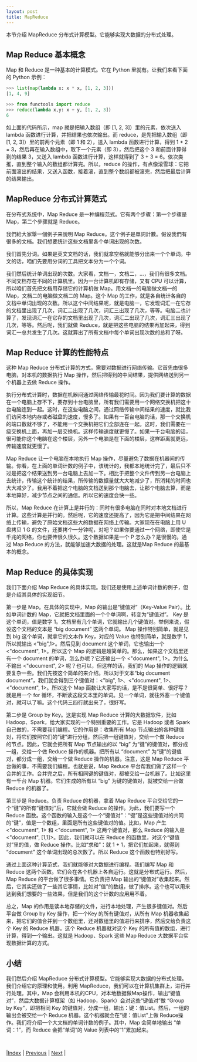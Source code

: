 ```yaml
---
layout: post
title: MapReduce
---
```


本节介绍 MapReduce 分布式计算模型。它能够实现大数据的分布式处理。

## Map Reduce 基本概念

Map 和 Reduce 是一种基本的计算模式。它在 Python 里就有。让我们来看下面的 Python 示例：

```py
>>> list(map(lambda x: x * x, [1, 2, 3]))
[1, 4, 9]

>>> from functools import reduce
>>> reduce(lambda x,y: x + y, [1, 2, 3])
6
```

如上面的代码所示，map 就是把输入数组（即 [1, 2, 3]）里的元素，依次送入 lambda 函数进行计算，并把结果也依次输出。而 reduce，是先把输入数组（即 [1, 2, 3]）里的前两个元素（即 1 和 2），送入 lambda 函数进行计算，得到 1 + 2 = 3，然后再在输入数组中，取下一个元素（即 3），然后把这个 3 和前面计算得到的结果 3，又送入 lambda 函数进行计算，这样就得到了 3 + 3 = 6。依次类推，直到整个输入的数组都计算完。所以，reduce 的操作，有点像滚雪球：它把前面滚出的结果，又送入函数，接着滚，直到整个数组都被滚完，然后把最后计算的结果输出。

## MapReduce 分布式计算范式

在分布式系统中，Map Reduce 是一种编程范式。它有两个步骤：第一个步骤是 Map，第二个步骤就是 Reduce。

我們給大家舉一個例子来說明 Map Reduce。这个例子是單詞計數。假设我們有很多的文档。我们想要统计这些文档里各个单词出现的次数。

我们首先分词。如果是英文文档的话，我们就拿空格就能够分出来一个个单词。中文的话，咱们先要用分词的工具把文本分为一个个词。

我们然后统计单词出现的次数。大家看，文档一，文档二，...，我们有很多文档。不同文档存在不同的计算机里。因为一台计算机即有存储，又有 CPU 可以计算，所以咱们首先把文档用存储它的计算机做 Map。用文档一的电脑做文档一的 Map，文档二的电脑做文档二的 Map。这个 Map 的工作，就是各自统计各自的文档中单词出现的次数。所以这个中间结果呢，就是电脑一，它发现词汇一在它存的文档里出现了几次，词汇二出现了几次，词汇三出现了几次，等等。电脑二也计算了，发现词汇一在它存的文档里出现了几次，词汇二出现了几次，词汇三出现了几次，等等。然后呢，我们就做 Reduce，就是把这些电脑的结果再加起来，得到词汇一总共发生了几次。这就算出了所有文档中每个单词出现次数的总和了呀。

## Map Reduce 计算的性能特点

这种 Map Reduce 分布式计算的方式，需要对数据进行网络传输。它首先由很多电脑，对本机的数据执行 Map 操作，然后把得到的中间结果，提供网络送到另一个机器上去做 Reduce 操作。

执行分布式计算时，数据在机器间通过网络传输最花时间。因为我们要计算的数据在一个电脑上存不下，要存到十台电脑里，所有我们需要用一个网络交换机把这十台电脑连到一起。这时，在这些电脑之间，通过网络传输中间结果的速度，就比我们访问本地内存或者磁盘的速度，慢多了。如果有一百台电脑的话，那一个交换机的端口数就不够了，不能用一个交换机把它们全部连在一起。这时，我们需要在一级交换机上面，再加一层交换机。这样传输速度就更慢了。如果一千台电脑的话，很可能你这个电脑在这个楼层，另外一个电脑是在下面的楼层，这样距离就更远，传输速度就更慢了。

Map Reduce 让一个电脑在本地执行 Map 操作，尽量避免了数据在机器间的传输。你看，在上面的单词计数的例子中，该统计的，我都本地统计完了，最后只不过是把这个结果送到另一台电脑上去加一下。相比于把整个文件传到另一台电脑上去统计，传输这个统计的结果，所传输的数据量就大大地减少了，所消耗的时间也大大减少了。我用不着把这个电脑的文档送到那个电脑去，让那个电脑去算，而是本地算好，减少节点之间的通信。所以它的速度会快一些。

所以，Map Reduce 在计算上是并行的：同时有很多电脑在同时对本地文档进行计算。这些计算是并行的。然后呢，它的速度还提高了，因为它是把中间结果在网络上传输，避免了原始文档这些大的数据在网络上传输。大家现在在电脑上用 U 盘拷贝 1 G 的文件，还要拷个一分钟呢，对吧？如果你要通过一个网络，即使它是千兆的网络，你也要传很久很久。这个数据如果是一个 P 怎么办？是很慢的。通过 Map Reduce 的方法，就能够加速大数据的处理。这就是Map Reduce 的最基本的概念。

## Map Reduce 的具体实现

我们下面介绍 Map Reduce 的具体实现。我们还是使用上述单词计数的例子，但是介绍其具体的实现细节。

第一步是 Map。在具体的实现中，Map 的输出是“键值对”（Key-Value Pair）。比如单词计数的 Map，它就把文档里面的一个个单词啊，转变为“键值对”。 Key 是这个单词，值是数字 1。文档里有几个单词，它就输出几个键值对。举例来说，假设这个文档的文本是 “big document” 这两个单词。 Map 操作特别简单，就是见到 big 这个单词，就拿它的文本作 Key，对应的 Value 也特别简单，就是数字 1，所以就输出 <"big",1>。然后见到 document 这个单词，它也输出一个 <"document", 1>。所以这个 Map 的逻辑是超简单的。那么，如果这个文档里还有一个 document 的单词，怎么办呢？它还输出一个 <"document", 1>。为什么不输出 <"document", 2> 呢？也可以，但这样的话，我们的 Map 操作的逻辑就要复杂一些。我们先按这个简单的来介绍。所以对于文本“big document document”，我们就会得到三个键值对：<"big", 1>、<"document", 1>、<"document", 1>。所以这个 Map 函数让大家写的话，是不是很简单、很好写？就是用一个 for 循环，不断读这段文本里的单词。见一个单词，就往外塞一个键值对，就可以了嘛。这个代码三四行就出来了，很好写。

第二步是 Group by Key。这是实现 Map Reduce 计算的大数据软件，比如 Hadoop、Spark，给大家实现的一个特别重要的工作。它是 Hadoop 或者 Spark 自己做的，不需要我们编程。它的作用是：收集所有 Map 节点输出的各种键值对，将它们按照它们的“键”进行分组，然后把一组键值对，交给一个做 Reduce 的节点。因此，它就会把所有 Map 节点输出的以 “big” 为“键”的键值对，都分成一组，交给一个做 Reduce 操作的机器。把所有以 “document” 为“键”的键值对，都分成一组，交给一个做 Reduce 操作的机器。注意，这是 Map Reduce 平台做的事，不需要我们编程。也就是说，Map Reduce 平台帮我们做了这样一个合并的工作。合并完之后，所有相同键的键值对，都被交给一台机器了。比如这里有一千台 Map 机器。它们生成的所有以 “big” 为键的键值对，就被交给一台做 Reduce 的机器了。

第三步是 Reduce。负责 Reduce 的机器，拿着 Map Reduce 平台交给它的一个“键”的所有“键值对”后，它就会做 Reduce 的操作。为此，我们要写一个 Reduce 函数。这个函数的输入是这个一个“键值对”：“键”是这些键值对的共同的“键”，值是一个数组，里面是所有这些键值对的值。比如，Map 产生 <"document", 1> 和 <"document", 1> 这两个键值对，那么 Reduce 的输入是 <"document", [1,1]>。因此，我们就可以在 Reduce 的函数里，对这个“键值对”里的值，做 Reduce 操作。比如“求和”：就 1 + 1，把它们加起来，就得到 “document” 这个单词出现的总次数了。所以 Reduce 这个函数也特别好写。

通过上面这种计算范式，我们就能够对大数据进行编程。我们编写 Map 和 Reduce 这两个函数。它们会在各个机器上各自运行。这就是分布式运行。然后，Map Reduce 的平台做了很多事情。它负责把 Map 输出的“键值对”收集起来。然后，它其实还做了一些其它事情，比如对“值”的数组，做了排序。这个也可以用来达到我们想要的一些效果，但是我们的这个计数的应用用不着。

总之，Map 的作用是读本地存储的文件，进行本地处理，产生很多键值对。然后平台做 Group by Key 操作，把一个Key 的所有键值对，从所有 Map 机器收集起来，把它们的值合并到一个数组里，还对数组里的值进行来排序，然后交给负责这个 Key 的 Reduce 机器。这个 Reduce 机器就对这个 Key 的所有值的数组，进行计算，得到一个输出。这就是 Hadoop、Spark 这些 Map Reduce 大数据平台实现数据计算的方式。

## 小结

我们然后介绍 MapReduce 分布式计算模型。它能够实现大数据的分布式处理。我们介绍它的原理和使用。利用 MapReduce，我们可以在计算机集群上，进行并行处理。其中，Map 会利用本机的CPU，对本地数据做Map操作，输出“键值对”，然后大数据计算框架（如 Hadoop，Spark）会对这些“键值对”做 “Group by Key”，即把相同 Key 的键值对，分成一组，输出：键：值List。然后，一组的输出会被交给一个 Reduce 机器。这个机器就会在“键：值List”上做 Reduce操作。我们将介绍一个大文档的单词计数的例子。其中，Map 会简单地输出 “单词：1”，而 Reduce 会把“单词”的 Value 列表中的“1”累加起来。

<br/>

|[Index](../) | [Previous](4-3-hdfs) | [Next](4-7-mr-lab) |
